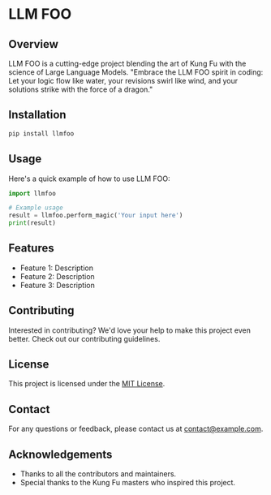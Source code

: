 # LLM FOO

## Overview
LLM FOO is a cutting-edge project blending the art of Kung Fu with the science of Large Language Models. "Embrace the LLM FOO spirit in coding: Let your logic flow like water, your revisions swirl like wind, and your solutions strike with the force of a dragon."

## Installation
```bash
pip install llmfoo
```

## Usage
Here's a quick example of how to use LLM FOO:
```python
import llmfoo

# Example usage
result = llmfoo.perform_magic('Your input here')
print(result)
```

## Features
- Feature 1: Description
- Feature 2: Description
- Feature 3: Description

## Contributing
Interested in contributing? We'd love your help to make this project even better. Check out our contributing guidelines.

## License
This project is licensed under the [MIT License](LICENSE).

## Contact
For any questions or feedback, please contact us at contact@example.com.

## Acknowledgements
- Thanks to all the contributors and maintainers.
- Special thanks to the Kung Fu masters who inspired this project.
